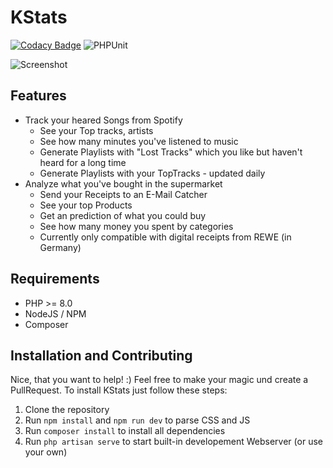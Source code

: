 # KStats

[![Codacy Badge](https://api.codacy.com/project/badge/Grade/e2ba9f2772e24d8d9fae5f9e8955d70c)](https://app.codacy.com/manual/MrKrisKrisu/KStats?utm_source=github.com&utm_medium=referral&utm_content=MrKrisKrisu/KStats&utm_campaign=Badge_Grade_Dashboard)
![PHPUnit](https://github.com/MrKrisKrisu/KStats/workflows/PHPUnit/badge.svg)

![Screenshot](screenshot.png)

## Features

* Track your heared Songs from Spotify
    * See your Top tracks, artists
    * See how many minutes you've listened to music
    * Generate Playlists with "Lost Tracks" which you like but haven't heard for a long time
    * Generate Playlists with your TopTracks - updated daily
* Analyze what you've bought in the supermarket
    * Send your Receipts to an E-Mail Catcher
    * See your top Products
    * Get an prediction of what you could buy
    * See how many money you spent by categories
    * Currently only compatible with digital receipts from REWE (in Germany)

## Requirements

* PHP >= 8.0
* NodeJS / NPM
* Composer

## Installation and Contributing

Nice, that you want to help! :) Feel free to make your magic und create a PullRequest. To install KStats just follow
these steps:

1. Clone the repository
2. Run ``npm install`` and ``npm run dev`` to parse CSS and JS
3. Run ``composer install`` to install all dependencies
4. Run ``php artisan serve`` to start built-in developement Webserver (or use your own)